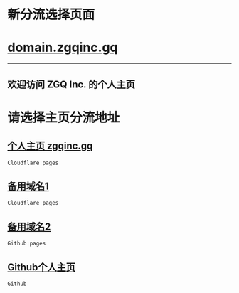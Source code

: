 # 新分流选择页面

# [domain.zgqinc.gq](domain.zgqinc.gq)

***

## 欢迎访问 ZGQ Inc. 的个人主页
# 请选择主页分流地址
## [个人主页 zgqinc.gq](https://zgqinc.gq/)
`Cloudflare pages`
## [备用域名1](https://zgqinc.pages.dev/)
`Cloudflare pages`
## [备用域名2](https://zgq-inc.github.io/homepage/)
`Github pages`
## [Github个人主页](https://github.com/ZGQ-inc/)
`Github`